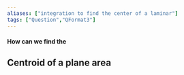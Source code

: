 ```yaml
---
aliases: ["integration to find the center of a laminar"]
tags: ["Question","QFormat3"]
---
```


#### How can we find the
## Centroid of a plane area
